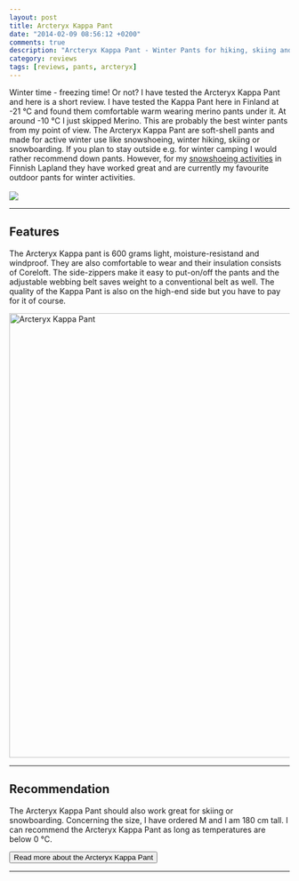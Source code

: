 ```yaml
---
layout: post
title: Arcteryx Kappa Pant
date: "2014-02-09 08:56:12 +0200"
comments: true
description: "Arcteryx Kappa Pant - Winter Pants for hiking, skiing and snowboarding"
category: reviews
tags: [reviews, pants, arcteryx]
---
```

Winter time - freezing time! Or not? I have tested the Arcteryx Kappa Pant and here is a short review. I have tested the Kappa Pant here in Finland at -21 °C and found them comfortable warm wearing merino pants under it. At around -10 °C I just skipped Merino. This are probably the best winter pants from my point of view. The Arcteryx Kappa Pant are soft-shell pants and made for active winter use like snowshoeing, winter hiking, skiing or snowboarding. If you plan to stay outside e.g. for winter camping I would rather recommend down pants. However, for my <a href="http://www.hikeventures.com/snowshoeing-and-skiing-in-urho-kekkonen-national-park-and-Saariselka/" target="_self">snowshoeing activities</a>  in Finnish Lapland they have worked great and are currently my favourite outdoor pants for winter activities.<br><br>
<img src="http://farm8.staticflickr.com/7394/12133742174_d29c6f740e_c.jpg">

---

## Features
The Arcteryx Kappa pant is 600 grams light, moisture-resistand and windproof. They are also comfortable to wear and their insulation consists of Coreloft. The side-zippers make it easy to put-on/off the pants and the adjustable webbing belt saves weight to a conventional belt as well. The quality of the Kappa Pant is also on the high-end side but you have to pay for it of course.
   
<img src="http://farm3.staticflickr.com/2882/12133360105_becc09d986_c.jpg" width="534" height="800" alt="Arcteryx Kappa Pant">

---

## Recommendation
The Arcteryx Kappa Pant should also work great for skiing or snowboarding. Concerning the size, I have ordered M and I am 180 cm tall. I can recommend the Arcteryx Kappa Pant as long as temperatures are below 0 °C.

<a href="http://www.moosejaw.com/moosejaw/shop/product_Arcteryx-Men-s-Kappa-Pant_10193118_10208_10000001_-1_"><button type="button" class="btn btn-danger">Read more about the Arcteryx Kappa Pant</button></a>

---

<script type="text/javascript">
amzn_assoc_placement = "adunit0";
amzn_assoc_search_bar = "false";
amzn_assoc_tracking_id = "hikeve-20";
amzn_assoc_search_bar_position = "top";
amzn_assoc_ad_mode = "search";
amzn_assoc_ad_type = "smart";
amzn_assoc_marketplace = "amazon";
amzn_assoc_region = "US";
amzn_assoc_title = "Winter Pant Suggestions";
amzn_assoc_default_search_phrase = "arcteryx winter pants";
amzn_assoc_default_category = "All";
amzn_assoc_linkid = "d0f44bf67133aaf87e8a18d1fe87ceb7";
</script>
<script src="//z-na.amazon-adsystem.com/widgets/onejs?MarketPlace=US"></script>
